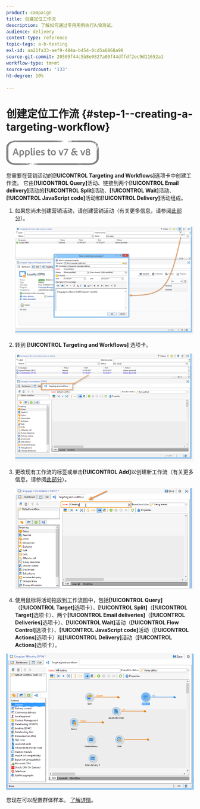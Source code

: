 ```yaml
---
product: campaign
title: 创建定位工作流
description: 了解如何通过专用用例执行A/B测试。
audience: delivery
content-type: reference
topic-tags: a-b-testing
exl-id: aa21fa33-aef9-484a-b454-0cd5a6868a98
source-git-commit: 20509f44c5b8e0827a09f44dffdf2ec9d11652a1
workflow-type: tm+mt
source-wordcount: '133'
ht-degree: 10%

---
```


# 创建定位工作流 {#step-1--creating-a-targeting-workflow}

![](../../assets/common.svg)

您需要在营销活动的&#x200B;**[!UICONTROL Targeting and Workflows]**&#x200B;选项卡中创建工作流。 它由&#x200B;**[!UICONTROL Query]**&#x200B;活动、链接到两个&#x200B;**[!UICONTROL Email delivery]**&#x200B;活动的&#x200B;**[!UICONTROL Split]**&#x200B;活动、**[!UICONTROL Wait]**&#x200B;活动、**[!UICONTROL JavaScript code]**&#x200B;活动和&#x200B;**[!UICONTROL Delivery]**&#x200B;活动组成。

1. 如果您尚未创建营销活动，请创建营销活动（有关更多信息，请参阅[此部分](../../campaign/using/setting-up-marketing-campaigns.md#creating-a-campaign)）。

   ![](assets/use_case_abtesting_targetwkfl_001.png)

1. 转到 **[!UICONTROL Targeting and Workflows]** 选项卡。

   ![](assets/use_case_abtesting_targetwkfl_002.png)

1. 更改现有工作流的标签或单击&#x200B;**[!UICONTROL Add]**&#x200B;以创建新工作流（有关更多信息，请参阅[此部分](../../campaign/using/marketing-campaign-deliveries.md#selecting-the-target-population)）。

   ![](assets/use_case_abtesting_targetwkfl_003.png)

1. 使用鼠标将活动拖放到工作流图中，包括&#x200B;**[!UICONTROL Query]**（**[!UICONTROL Target]**&#x200B;选项卡）、**[!UICONTROL Split]**（**[!UICONTROL Target]**&#x200B;选项卡）、两个&#x200B;**[!UICONTROL Email deliveries]**（**[!UICONTROL Deliveries]**&#x200B;选项卡）、**[!UICONTROL Wait]**&#x200B;活动（**[!UICONTROL Flow Control]**&#x200B;选项卡）、**[!UICONTROL JavaScript code]**&#x200B;活动（**[!UICONTROL Actions]**&#x200B;选项卡）和&#x200B;**[!UICONTROL Delivery]**&#x200B;活动（**[!UICONTROL Actions]**&#x200B;选项卡）。

![](assets/use_case_abtesting_targetwkfl_004.png)

您现在可以配置群体样本。 [了解详情](a-b-testing-uc-population-samples.md)。
